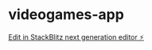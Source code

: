 # videogames-app

[Edit in StackBlitz next generation editor ⚡️](https://stackblitz.com/~/github.com/diegosramirez/videogames-app)